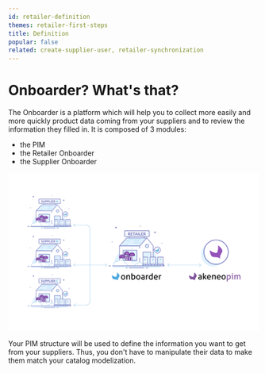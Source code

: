 ```yaml
---
id: retailer-definition
themes: retailer-first-steps
title: Definition
popular: false
related: create-supplier-user, retailer-synchronization
---
```


# Onboarder? What's that?

The Onboarder is a platform which will help you to collect more easily and more quickly product data coming from your suppliers and to review the information they filled in. It is composed of 3 modules:
- the PIM
- the Retailer Onboarder
- the Supplier Onboarder

![Onboarder Scheme](../img/onboarder-scheme.svg)

Your PIM structure will be used to define the information you want to get from your suppliers. Thus, you don't have to manipulate their data to make them match your catalog modelization.
